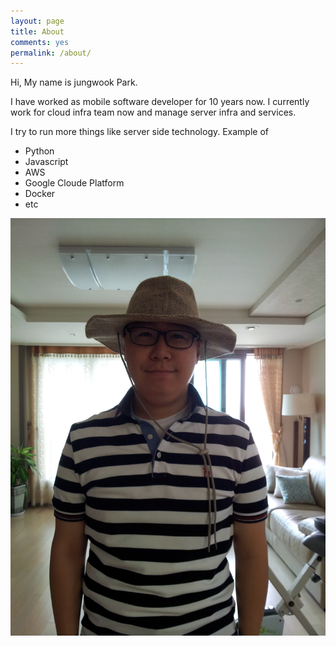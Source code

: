 ```yaml
---
layout: page
title: About
comments: yes
permalink: /about/
---
```


Hi, My name is jungwook Park. 

I have worked as mobile software developer for 10 years now. I currently work for cloud infra team now and manage server infra and services.

I try to run more things like server side technology. Example of

+ Python
+ Javascript
+ AWS
+ Google Cloude Platform
+ Docker
+ etc

<img title="jungwook" src="images/20120901_100431.jpg" alt="My Picture" width="580" height="668" />

